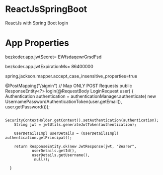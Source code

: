 # ReactJsSpringBoot
ReactJs with Spring Boot login


# App Properties
bezkoder.app.jwtSecret= EWfsdaqewrGrsdFsd

bezkoder.app.jwtExpirationMs= 86400000

spring.jackson.mapper.accept_case_insensitive_properties=true


 @PostMapping("/signin") // Map ONLY POST Requests
    public ResponseEntity<?> login(@RequestBody LoginRequest user) {
       Authentication authentication = authenticationManager.authenticate(
                new UsernamePasswordAuthenticationToken(user.getEmail(), user.getPassword()));

        SecurityContextHolder.getContext().setAuthentication(authentication);
        String jwt = jwtUtils.generateJwtToken(authentication);

        UserDetailsImpl userDetails = (UserDetailsImpl) authentication.getPrincipal();

        return ResponseEntity.ok(new JwtResponse(jwt, "Bearer",
                userDetails.getId(),
                userDetails.getUsername(),
                 null));

      }
